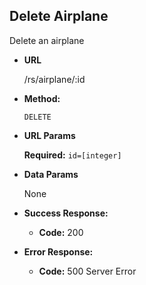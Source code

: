 **Delete Airplane**
----
  Delete an airplane

* **URL**

  /rs/airplane/:id

* **Method:**

  `DELETE`
  
*  **URL Params**

   **Required:** `id=[integer]`

* **Data Params**

  None

* **Success Response:**

  * **Code:** 200

 
* **Error Response:**

  * **Code:** 500 Server Error
    

